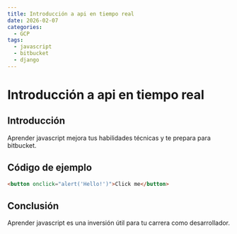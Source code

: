 ```yaml
---
title: Introducción a api en tiempo real
date: 2026-02-07
categories:
  - GCP
tags:
  - javascript
  - bitbucket
  - django
---
```


# Introducción a api en tiempo real

## Introducción

Aprender javascript mejora tus habilidades técnicas y te prepara para bitbucket.

## Código de ejemplo

```html
<button onclick="alert('Hello!')">Click me</button>
```

## Conclusión

Aprender javascript es una inversión útil para tu carrera como desarrollador.